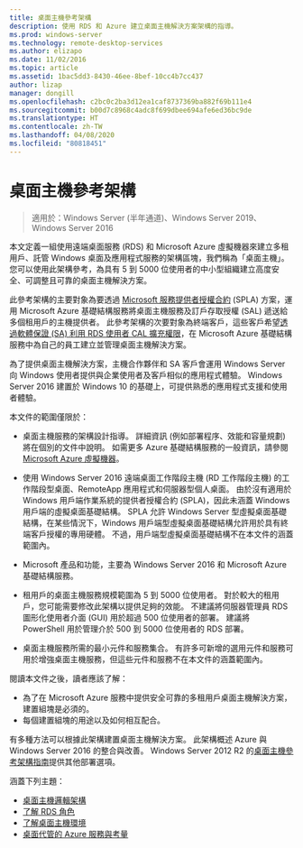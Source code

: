 ```yaml
---
title: 桌面主機參考架構
description: 使用 RDS 和 Azure 建立桌面主機解決方案架構的指導。
ms.prod: windows-server
ms.technology: remote-desktop-services
ms.author: elizapo
ms.date: 11/02/2016
ms.topic: article
ms.assetid: 1bac5dd3-8430-46ee-8bef-10cc4b7cc437
author: lizap
manager: dongill
ms.openlocfilehash: c2bc0c2ba3d12ea1caf8737369ba882f69b111e4
ms.sourcegitcommit: b00d7c8968c4adc8f699dbee694afe6ed36bc9de
ms.translationtype: HT
ms.contentlocale: zh-TW
ms.lasthandoff: 04/08/2020
ms.locfileid: "80818451"
---
```

# <a name="desktop-hosting-reference-architecture"></a>桌面主機參考架構

>適用於：Windows Server (半年通道)、Windows Server 2019、Windows Server 2016

本文定義一組使用遠端桌面服務 (RDS) 和 Microsoft Azure 虛擬機器來建立多租用戶、託管 Windows 桌面及應用程式服務的架構區塊，我們稱為「桌面主機」。 您可以使用此架構參考，為具有 5 到 5000 位使用者的中小型組織建立高度安全、可調整且可靠的桌面主機解決方案。    
  
此參考架構的主要對象為要透過 [Microsoft 服務提供者授權合約](https://www.microsoft.com/hosting/en/us/licensing/splabenefits.aspx) (SPLA) 方案，運用 Microsoft Azure 基礎結構服務將桌面主機服務及訂戶存取授權 (SAL) 遞送給多個租用戶的主機提供者。 此參考架構的次要對象為終端客戶，這些客戶希望[透過軟體保證 (SA) 利用 RDS 使用者 CAL 擴充權限](https://download.microsoft.com/download/6/B/A/6BA3215A-C8B5-4AD1-AA8E-6C93606A4CFB/Windows_Server_2012_R2_Remote_Desktop_Services_Licensing_Datasheet.pdf)，在 Microsoft Azure 基礎結構服務中為自己的員工建立並管理桌面主機解決方案。   
  
為了提供桌面主機解決方案，主機合作夥伴和 SA 客戶會運用 Windows Server 向 Windows 使用者提供與企業使用者及客戶相似的應用程式體驗。 Windows Server 2016 建置於 Windows 10 的基礎上，可提供熟悉的應用程式支援和使用者體驗。    
  
本文件的範圍僅限於：   
  
* 桌面主機服務的架構設計指導。 詳細資訊 (例如部署程序、效能和容量規劃) 將在個別的文件中說明。 如需更多 Azure 基礎結構服務的一般資訊，請參閱 [Microsoft Azure 虛擬機器](https://azure.microsoft.com/documentation/services/virtual-machines/)。   
  
* 使用 Windows Server 2016 遠端桌面工作階段主機 (RD 工作階段主機) 的工作階段型桌面、RemoteApp 應用程式和伺服器型個人桌面。 由於沒有適用於 Windows 用戶端作業系統的提供者授權合約 (SPLA)，因此未涵蓋 Windows 用戶端的虛擬桌面基礎結構。 SPLA 允許 Windows Server 型虛擬桌面基礎結構，在某些情況下，Windows 用戶端型虛擬桌面基礎結構允許用於具有終端客戶授權的專用硬體。 不過，用戶端型虛擬桌面基礎結構不在本文件的涵蓋範圍內。   
  
* Microsoft 產品和功能，主要為 Windows Server 2016 和 Microsoft Azure 基礎結構服務。   
  
* 租用戶的桌面主機服務規模範圍為 5 到 5000 位使用者。   對於較大的租用戶，您可能需要修改此架構以提供足夠的效能。 不建議將伺服器管理員 RDS 圖形化使用者介面 (GUI) 用於超過 500 位使用者的部署。 建議將 PowerShell 用於管理介於 500 到 5000 位使用者的 RDS 部署。   
  
* 桌面主機服務所需的最小元件和服務集合。 有許多可新增的選用元件和服務可用於增強桌面主機服務，但這些元件和服務不在本文件的涵蓋範圍內。    
  
閱讀本文件之後，讀者應該了解：   
- 為了在 Microsoft Azure 服務中提供安全可靠的多租用戶桌面主機解決方案，建置組塊是必須的。  
- 每個建置組塊的用途以及如何相互配合。  
  
有多種方法可以根據此架構建置桌面主機解決方案。 此架構概述 Azure 與 Windows Server 2016 的整合與改善。 Windows Server 2012 R2 的[桌面主機參考架構指南](https://go.microsoft.com/fwlink/p/?LinkId=517389)提供其他部署選項。    
  
涵蓋下列主題：  
- [桌面主機邏輯架構](Desktop-hosting-logical-architecture.md)  
- [了解 RDS 角色](Understanding-RDS-roles.md)
- [了解桌面主機環境](Understanding-the-desktop-hosting-environment.md)  
- [桌面代管的 Azure 服務與考量](Azure-services-and-considerations-for-desktop-hosting.md)
  
 


